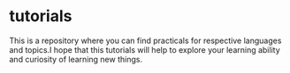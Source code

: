 # tutorials
This is a repository where you can find practicals for respective languages and topics.I hope that this tutorials will help to explore your learning ability and curiosity of learning new things.
